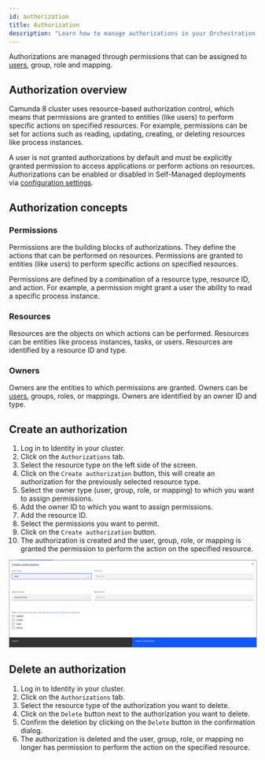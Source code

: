 ```yaml
---
id: authorization
title: Authorization
description: "Learn how to manage authorizations in your Orchestration cluster."
---
```


Authorizations are managed through permissions that can be assigned to [users](user.md), group, role and mapping.

## Authorization overview

Camunda 8 cluster uses resource-based authorization control, which means that permissions are granted to entities (like users) to perform specific actions on specified resources. For example, permissions can be set for actions such as reading, updating, creating, or deleting resources like process instances.

A user is not granted authorizations by default and must be explicitly granted permission to access applications or perform actions on resources. Authorizations can be enabled or disabled in Self-Managed deployments via [configuration settings](/self-managed/identity/orchestration-identity/installation.md#enable-api-authentication-and-authorizations).

## Authorization concepts

### Permissions

Permissions are the building blocks of authorizations. They define the actions that can be performed on resources. Permissions are granted to entities (like users) to perform specific actions on specified resources.

Permissions are defined by a combination of a resource type, resource ID, and action. For example, a permission might grant a user the ability to read a specific process instance.

### Resources

Resources are the objects on which actions can be performed. Resources can be entities like process instances, tasks, or users. Resources are identified by a resource ID and type.

### Owners

Owners are the entities to which permissions are granted. Owners can be [users](user.md), groups, roles, or mappings. Owners are identified by an owner ID and type.

## Create an authorization

1. Log in to Identity in your cluster.
2. Click on the `Authorizations` tab.
3. Select the resource type on the left side of the screen.
4. Click on the `Create authorization` button, this will create an authorization for the previously selected resource type.
5. Select the owner type (user, group, role, or mapping) to which you want to assign permissions.
6. Add the owner ID to which you want to assign permissions.
7. Add the resource ID.
8. Select the permissions you want to permit.
9. Click on the `Create authorization` button.
10. The authorization is created and the user, group, role, or mapping is granted the permission to perform the action on the specified resource.

![identity-create-authorization-tab](./img/create-authorization-tab.png)

## Delete an authorization

1. Log in to Identity in your cluster.
2. Click on the `Authorizations` tab.
3. Select the resource type of the authorization you want to delete.
4. Click on the `Delete` button next to the authorization you want to delete.
5. Confirm the deletion by clicking on the `Delete` button in the confirmation dialog.
6. The authorization is deleted and the user, group, role, or mapping no longer has permission to perform the action on the specified resource.
